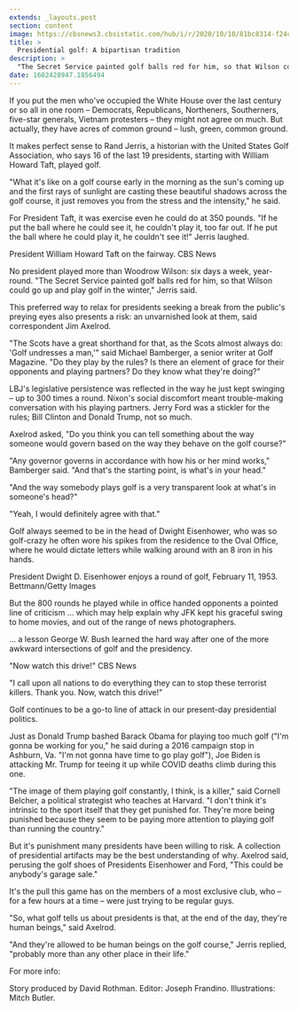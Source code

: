 ```yaml
--- 
extends: _layouts.post 
section: content 
image: https://cbsnews3.cbsistatic.com/hub/i/r/2020/10/10/81bc8314-f24c-4573-9d1a-88134a77229d/thumbnail/1200x630/33567014961e0b385a12dd068fa36e4b/dwight-eisenhower-on-golf-course-1280.jpg 
title: > 
  Presidential golf: A bipartisan tradition 
description: > 
  "The Secret Service painted golf balls red for him, so that Wilson could go up and play golf in the winter," Jerris said."The image of them playing golf constantly, I think, is a killer," said Cornell Belcher, a political strategist who teaches at Harvard.They're more being punished because they seem to be paying more attention to playing golf than running the country.""So, what golf tells us about presidents is that, at the end of the day, they're human beings," said Axelrod."And they're allowed to be human beings on the golf course," Jerris replied, "probably more than any other place in their life." 
date: 1602428947.1856494 
--- 
```

If you put the men who've occupied the White House over the last century or so all in one room – Democrats, Republicans, Northeners, Southerners, five-star generals, Vietnam protesters – they might not agree on much. But actually, they have acres of common ground – lush, green, common ground.

It makes perfect sense to Rand Jerris, a historian with the United States Golf Association, who says 16 of the last 19 presidents, starting with William Howard Taft, played golf.

"What it's like on a golf course early in the morning as the sun's coming up and the first rays of sunlight are casting these beautiful shadows across the golf course, it just removes you from the stress and the intensity," he said.

For President Taft, it was exercise even he could do at 350 pounds. "If he put the ball where he could see it, he couldn't play it, too far out. If he put the ball where he could play it, he couldn't see it!" Jerris laughed.

President William Howard Taft on the fairway. CBS News

No president played more than Woodrow Wilson: six days a week, year-round. "The Secret Service painted golf balls red for him, so that Wilson could go up and play golf in the winter," Jerris said.

This preferred way to relax for presidents seeking a break from the public's preying eyes also presents a risk: an unvarnished look at them, said correspondent Jim Axelrod.

"The Scots have a great shorthand for that, as the Scots almost always do: 'Golf undresses a man,'" said Michael Bamberger, a senior writer at Golf Magazine. "Do they play by the rules? Is there an element of grace for their opponents and playing partners? Do they know what they're doing?"

LBJ's legislative persistence was reflected in the way he just kept swinging – up to 300 times a round. Nixon's social discomfort meant trouble-making conversation with his playing partners. Jerry Ford was a stickler for the rules; Bill Clinton and Donald Trump, not so much.

Axelrod asked, "Do you think you can tell something about the way someone would govern based on the way they behave on the golf course?"

"Any governor governs in accordance with how his or her mind works," Bamberger said. "And that's the starting point, is what's in your head."

"And the way somebody plays golf is a very transparent look at what's in someone's head?"

"Yeah, I would definitely agree with that."

Golf always seemed to be in the head of Dwight Eisenhower, who was so golf-crazy he often wore his spikes from the residence to the Oval Office, where he would dictate letters while walking around with an 8 iron in his hands.

President Dwight D. Eisenhower enjoys a round of golf, February 11, 1953. Bettmann/Getty Images

But the 800 rounds he played while in office handed opponents a pointed line of criticism … which may help explain why JFK kept his graceful swing to home movies, and out of the range of news photographers.

… a lesson George W. Bush learned the hard way after one of the more awkward intersections of golf and the presidency.

"Now watch this drive!" CBS News

"I call upon all nations to do everything they can to stop these terrorist killers. Thank you. Now, watch this drive!"

Golf continues to be a go-to line of attack in our present-day presidential politics.

Just as Donald Trump bashed Barack Obama for playing too much golf ("I'm gonna be working for you," he said during a 2016 campaign stop in Ashburn, Va. "I'm not gonna have time to go play golf"), Joe Biden is attacking Mr. Trump for teeing it up while COVID deaths climb during this one.

"The image of them playing golf constantly, I think, is a killer," said Cornell Belcher, a political strategist who teaches at Harvard. "I don't think it's intrinsic to the sport itself that they get punished for. They're more being punished because they seem to be paying more attention to playing golf than running the country."

But it's punishment many presidents have been willing to risk. A collection of presidential artifacts may be the best understanding of why. Axelrod said, perusing the golf shoes of Presidents Eisenhower and Ford, "This could be anybody's garage sale."

It's the pull this game has on the members of a most exclusive club, who – for a few hours at a time – were just trying to be regular guys.

"So, what golf tells us about presidents is that, at the end of the day, they're human beings," said Axelrod.

"And they're allowed to be human beings on the golf course," Jerris replied, "probably more than any other place in their life."



For more info:



Story produced by David Rothman. Editor: Joseph Frandino. Illustrations: Mitch Butler.
